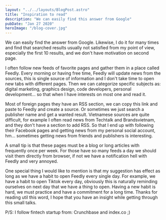 ```yaml
---
layout: "../../layouts/BlogPost.astro"
title: "Inspiration to read"
description: "We can easily find this answer from Google"
pubDate: "Jan 27 2020"
heroImage: "/blog-cover.jpg"
---
```


We can easily find the answer from Google. Likewise, I do it for many times and find that searched results usually not satisfied from my point of view, especially the first 10 results, and we don't have motivation on second page.

I often follow new feeds of favorite pages and gather them in a place called Feedly. Every morning or having free time, Feedly will update news from the sources, this is single source of information and I don't take time to open new tabs with different pages. Then we can categorize specific subjects as: digital marketing, graphics design, code developers, personal development... so that when I have interests on most one and read it.

Most of foreign pages they have an RSS section, we can copy this link and paste to Feedly and create a source. Or sometimes we just search a publisher name and get a wanted result. Vietnamese sources are quite difficult, for example I often read news from Techtalk and Brandsvietnam, and they don't have a section to add RSS. So that I end up with following their Facebook pages and getting news from my personal social account, hm... sometimes getting news from friends and publishers is interesting.

A small tip is that these pages must be a blog or long articles with frequently once per week. For those have so many feeds a day we should visit them directly from browser, if not we have a notification hell with Feedly and very annoyed.

One special thing I would like to mention is that my suggestion has effect as long as we have a habit to open Feedly every single day. For example, we have a habit to open Tiktok every day, obviously this is naturally reminding ourselves on next day that we have a thing to open. Having a new habit is hard, we must practice and have a commitment for a long time. Thanks for reading util this word, I hope that you have an insight while getting through this small talks.

P/S: I follow fintech startup from: Crunchbase and index.co ;)
